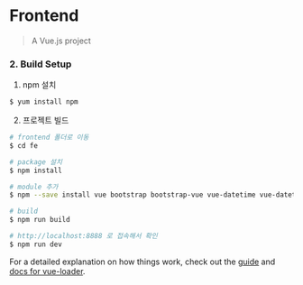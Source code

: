 # Frontend

> A Vue.js project

### 2. Build Setup

 1. npm 설치
 ``` bash
 $ yum install npm
 ```
 
 2. 프로젝트 빌드
``` bash
# frontend 폴더로 이동
$ cd fe

# package 설치
$ npm install

# module 추가
$ npm --save install vue bootstrap bootstrap-vue vue-datetime vue-datetime-picker vue-star-rating moment vue-momentjs axios luxon

# build
$ npm run build

# http://localhost:8888 로 접속해서 확인
$ npm run dev

```
For a detailed explanation on how things work, check out the [guide](http://vuejs-templates.github.io/webpack/) and [docs for vue-loader](http://vuejs.github.io/vue-loader).
